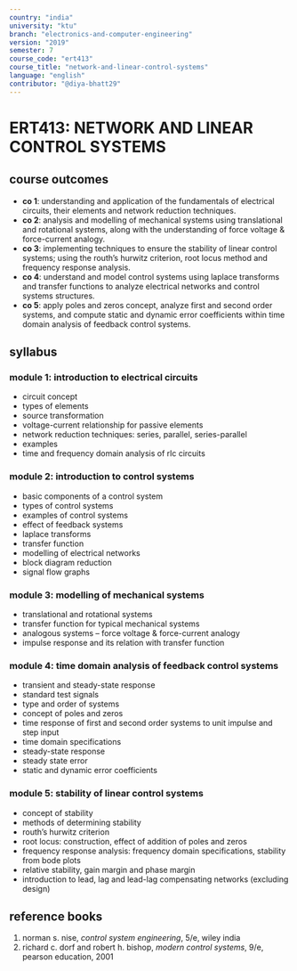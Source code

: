 ```yaml
---
country: "india"
university: "ktu"
branch: "electronics-and-computer-engineering"
version: "2019"
semester: 7
course_code: "ert413"
course_title: "network-and-linear-control-systems"
language: "english"
contributor: "@diya-bhatt29"
---
```


# ERT413: NETWORK AND LINEAR CONTROL SYSTEMS

## course outcomes

- **co 1**: understanding and application of the fundamentals of electrical circuits, their elements and network reduction techniques.
- **co 2**: analysis and modelling of mechanical systems using translational and rotational systems, along with the understanding of force voltage & force-current analogy.
- **co 3**: implementing techniques to ensure the stability of linear control systems; using the routh’s hurwitz criterion, root locus method and frequency response analysis.
- **co 4**: understand and model control systems using laplace transforms and transfer functions to analyze electrical networks and control systems structures.
- **co 5**: apply poles and zeros concept, analyze first and second order systems, and compute static and dynamic error coefficients within time domain analysis of feedback control systems.

## syllabus

### module 1: introduction to electrical circuits
- circuit concept
- types of elements
- source transformation
- voltage-current relationship for passive elements
- network reduction techniques: series, parallel, series-parallel
- examples
- time and frequency domain analysis of rlc circuits

### module 2: introduction to control systems
- basic components of a control system
- types of control systems
- examples of control systems
- effect of feedback systems
- laplace transforms
- transfer function
- modelling of electrical networks
- block diagram reduction
- signal flow graphs

### module 3: modelling of mechanical systems
- translational and rotational systems
- transfer function for typical mechanical systems
- analogous systems – force voltage & force-current analogy
- impulse response and its relation with transfer function

### module 4: time domain analysis of feedback control systems
- transient and steady-state response
- standard test signals
- type and order of systems
- concept of poles and zeros
- time response of first and second order systems to unit impulse and step input
- time domain specifications
- steady-state response
- steady state error
- static and dynamic error coefficients

### module 5: stability of linear control systems
- concept of stability
- methods of determining stability
- routh’s hurwitz criterion
- root locus: construction, effect of addition of poles and zeros
- frequency response analysis: frequency domain specifications, stability from bode plots
- relative stability, gain margin and phase margin
- introduction to lead, lag and lead-lag compensating networks (excluding design)

## reference books

1. norman s. nise, *control system engineering*, 5/e, wiley india
2. richard c. dorf and robert h. bishop, *modern control systems*, 9/e, pearson education, 2001
